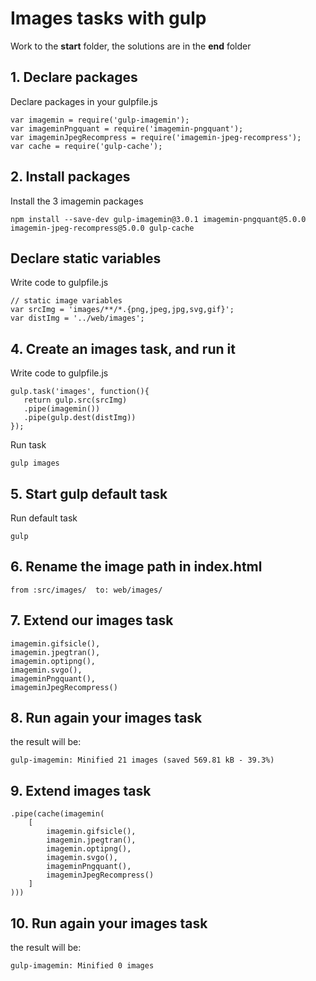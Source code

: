 # Images tasks with gulp
Work to the <b>start</b> folder, the solutions are in the <b>end</b> folder

## 1. Declare packages 
Declare packages in your gulpfile.js
```	
var imagemin = require('gulp-imagemin');
var imageminPngquant = require('imagemin-pngquant');
var imageminJpegRecompress = require('imagemin-jpeg-recompress');
var cache = require('gulp-cache');
```
## 2. Install packages
Install the 3 imagemin packages
```
npm install --save-dev gulp-imagemin@3.0.1 imagemin-pngquant@5.0.0 imagemin-jpeg-recompress@5.0.0 gulp-cache
```

## Declare static variables

Write code to gulpfile.js
```
// static image variables
var srcImg = 'images/**/*.{png,jpeg,jpg,svg,gif}';
var distImg = '../web/images';
```

## 4. Create an images task, and run it
Write code to gulpfile.js
```
gulp.task('images', function(){
   return gulp.src(srcImg)
   .pipe(imagemin())
   .pipe(gulp.dest(distImg))
});
```
Run task
```
gulp images
```

## 5. Start gulp default task
Run default task
```$xslt
gulp
```

## 6. Rename the image path in index.html
```
from :src/images/  to: web/images/
```

## 7. Extend our images task
```
imagemin.gifsicle(),
imagemin.jpegtran(),
imagemin.optipng(),
imagemin.svgo(),
imageminPngquant(),
imageminJpegRecompress()
```

## 8. Run again your images task

the result will be:
```
gulp-imagemin: Minified 21 images (saved 569.81 kB - 39.3%)
```

## 9. Extend images task

```$xslt
.pipe(cache(imagemin(
    [
        imagemin.gifsicle(),
        imagemin.jpegtran(),
        imagemin.optipng(),
        imagemin.svgo(),
        imageminPngquant(),
        imageminJpegRecompress()
    ]
)))
```

## 10. Run again your images task

the result will be:
```
gulp-imagemin: Minified 0 images
```
